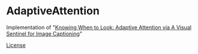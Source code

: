 # AdaptiveAttention
Implementation of "[Knowing When to Look: Adaptive Attention via A Visual Sentinel for Image Captioning](https://arxiv.org/pdf/1612.01887.pdf)"




[License](https://github.com/jiasenlu/AdaptiveAttention/edit/master/LICENSE.md)
